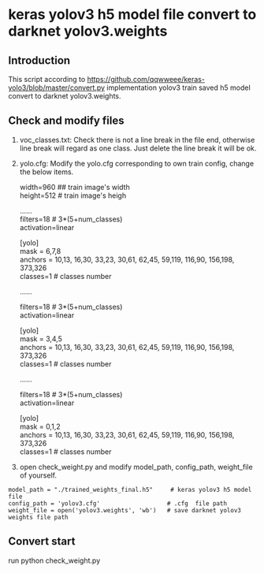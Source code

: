 # keras yolov3 h5 model file convert to darknet yolov3.weights

## Introduction

   This script according to https://github.com/qqwweee/keras-yolo3/blob/master/convert.py implementation yolov3 train saved      h5 model convert to darknet yolov3.weights.
   
## Check and modify files

   1. voc_classes.txt:
      Check there is not a line break in the file end, otherwise line break will regard as one class. Just delete the               line break it will be ok.
      
   2. yolo.cfg:
      Modify the yolo.cfg corresponding to own train config, change the below items.
      
      width=960        ## train image's width  
      height=512       # train image's heigh  
      
      ......  
      filters=18       # 3*(5+num_classes)  
      activation=linear  


      [yolo]   
      mask = 6,7,8  
      anchors = 10,13,  16,30,  33,23,  30,61,  62,45,  59,119,  116,90,  156,198,  373,326    
      classes=1      # classes number  
      
      ......
      
      filters=18     # 3*(5+num_classes)   
      activation=linear    


      [yolo]   
      mask = 3,4,5   
      anchors = 10,13,  16,30,  33,23,  30,61,  62,45,  59,119,  116,90,  156,198,  373,326  
      classes=1      # classes number  
      
      ......
      
      filters=18     # 3*(5+num_classes)    
      activation=linear    
      
      [yolo]  
      mask = 0,1,2    
      anchors = 10,13,  16,30,  33,23,  30,61,  62,45,  59,119,  116,90,  156,198,  373,326    
      classes=1      # classes number    


   3. open check_weight.py and modify model_path, config_path, weight_file of yourself.

    model_path = "./trained_weights_final.h5"     # keras yolov3 h5 model file
    config_path = 'yolov3.cfg'                   # .cfg  file path
    weight_file = open('yolov3.weights', 'wb')   # save darknet yolov3 weights file path

## Convert start
   run python check_weight.py





